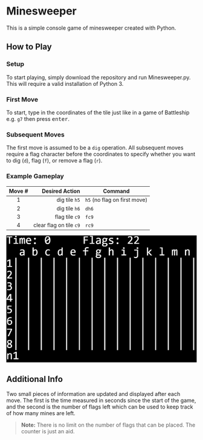 # Minesweeper
This is a simple console game of minesweeper created with Python.

## How to Play

### Setup
To start playing, simply download the repository and run Minesweeper.py. This will require a valid installation of Python 3.

### First Move
To start, type in the coordinates of the tile just like in a game of Battleship e.g. `g7` then press <kbd>enter</kbd>.

### Subsequent Moves
The first move is assumed to be a `dig` operation. All subsequent moves require a flag character before the coordinates to specify whether you want to dig (`d`), flag (`f`), or remove a flag (`r`).

### Example Gameplay

| Move # | Desired Action          | Command                      |
| :-:    | -:                      | -                            |
| 1      | dig tile `h5`           | `h5` (no flag on first move) |
| 2      | dig tile `h6`           | `dh6`                        |
| 3      | flag tile `c9`          | `fc9`                        |
| 4      | clear flag on tile `c9` | `rc9`                        |

![gameplay](img/gameplay.gif)

## Additional Info
Two small pieces of information are updated and displayed after each move. The first is the time measured in seconds since the start of the game, and the second is the number of flags left which can be used to keep track of how many mines are left.

> **Note:** There is no limit on the number of flags that can be placed. The counter is just an aid.
